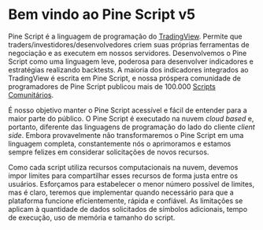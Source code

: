 
# Bem vindo ao Pine Script v5

Pine Script é a linguagem de programação do [TradingView](https://www.tradingview.com). Permite que traders/investidores/desenvolvedores criem suas próprias ferramentas de negociação e as executem em nossos servidores.
Desenvolvemos o Pine Script como uma linguagem leve, poderosa para desenvolver indicadores e estratégias realizando backtests. 
A maioria dos indicadores integrados ao TradingView é escrita em Pine Script, e nossa próspera comunidade de programadores de Pine Script publicou mais de 100.000 [Scripts Comunitários](https://www.tradingview.com/scripts).

É nosso objetivo manter o Pine Script acessível e fácil de entender para a maior parte do público. O Pine Script é executado na nuvem _cloud based_ e, portanto, diferente das linguagens de programação do lado do cliente _client side_.
Embora provavelmente não transformaremos o Pine Script em uma linguagem completa, constantemente nós o aprimoramos e estamos sempre felizes em considerar solicitações de novos recursos.

Como cada script utiliza recursos computacionais na nuvem, devemos impor limites para compartilhar esses recursos de forma justa entre os usuários. Esforçamos para estabelecer o menor número possível de limites, mas é claro, teremos que implementar quando necessário para que a plataforma funcione eficientemente, rápida e confiável.
As limitações se aplicam à quantidade de dados solicitados de símbolos adicionais, tempo de execução, uso de memória e tamanho do script.